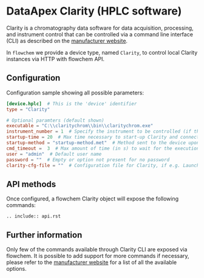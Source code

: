 # DataApex Clarity (HPLC software)

Clarity is a chromatography data software for data acquisition, processing, and instrument control that can be
controlled via a command line interface (CLI) as described on the [manufacturer website](https://www.dataapex.com/documentation/Content/Help/110-technical-specifications/110.020-command-line-parameters/110.020-command-line-parameters.htm?Highlight=command%20line).

In `flowchem` we provide a device type, named `Clarity`, to control local Clarity instances via HTTP with flowchem API.


## Configuration
Configuration sample showing all possible parameters:

```toml
[device.hplc]  # This is the 'device' identifier
type = "Clarity"

# Optional paramters (default shown)
executable = "C:\\claritychrom\\bin\\claritychrom.exe"
instrument_number = 1  # Specify the instrument to be controlled (if the same Clarity instance has more than one)
startup-time = 20  # Max time necessary to start-up Clarity and connect all the instrument specified in the configuration
startup-method = "startup-method.met"  # Method sent to the device upon startup.
cmd_timeout =  3  # Max amount of time (in s) to wait for the execution of claritychrom.exe commands.
user = "admin"  # Default user name
password = ""  # Empty or option not present for no password
clarity-cfg-file = ""  # Configuration file for Clarity, if e.g. LaunchManager is used to save different configutations
```

## API methods
Once configured, a flowchem Clarity object will expose the following commands:

```{eval-rst}
.. include:: api.rst
```

## Further information
Only few of the commands available through Clarity CLI are exposed via flowchem.
It is possible to add support for more commands if necessary, please refer to the
[manufacturer website](https://www.dataapex.com/documentation/Content/Help/110-technical-specifications/110.020-command-line-parameters/110.020-command-line-parameters.htm?Highlight=command%20line)
for a list of all the available options.
